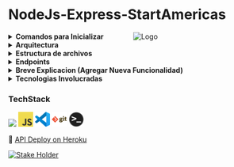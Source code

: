 
# NodeJs-Express-StartAmericas 
<img alt="Logo" align="right" src="https://encrypted-tbn0.gstatic.com/images?q=tbn:ANd9GcTu1tfJ2N0SENG9G86Avbt6qN59vXLDAFYggA5IrspoOX4Q_irRB18laR-At4dTKZyG6VI&usqp=CAU" width="50%" />

<details>
  <summary><strong>Comandos para Inicializar</strong></summary>

#### Comando para instalar Dependencias 

    npm install  

#### Comando para Ejecutar el Proyecto

    node server.js || npm start
    
- *Comienza a escuchar en el puerto [localhost 5000](http://localhost:5000/)*

</details>

<details>
    <summary><strong>Arquitectura</strong></summary>

### MVC (Modelo Vista Controlador)
  Start Servicio de Datos sigue una arquitectura basada en capas la cual es el patrón de diseño que especifica cómo debe ser estructurada una aplicación, así como las capas que van a componer la misma y sus propias funcionalidades, este tipo de diseño fue implementado debido a que existía la necesidad de separar los diferentes aspectos del desarrollo como de qué forma se presenta los datos, donde se maneja la lógica de negocio, mecanismos de almacenamiento (Base de datos), entre otros.
Esta arquitectura se centra en la separación de la aplicación en capas aplicando por muy debajo el principio de separación de preocupaciones (SoC)
La arquitectura en capas consta en dividir la aplicación en capas, con la intención de que cada capa tenga un rol muy definido, como por ejemplo en caso del backend tenga la capa de presentación (JSON,data,etc..), una capa de regla de negocios (Servicios) y una capa de acceso a datos (DAO), la definición del número de capas van de acuerdo a la necesidad que se tenga en cuanto a funcionalidad se desee especificar en una.
 Los diagramas C4 son de gran utilidad para un mejor entendimiento del flujo que se sigue en todo el proceso por lo cual a continuación se muestran de ejemplo los diagramas  c3 y c4 de la entidad proyecto debido a que se repite el mismo flujo para otras entidades:
  
#### Diagrama 1: Diagrama de Clases Perteneciente al Modelo C3
  <p align="center">
  <img src="https://user-images.githubusercontent.com/74753713/145108457-7bbd740a-1fbf-4c2d-9e15-bc466bd56561.png" alt="Sublime's custom image"/>
</p>

#### Diagrama 2: Diagrama de Clases Perteneciente al Modelo C4
<p>
  <img src="https://user-images.githubusercontent.com/74753713/145110042-db6c91e9-352e-418e-8b5d-2ec063a7b43a.png" alt="Sublime's custom image"/>
</p>
  


  

</details>

<details>
  <summary><strong>Estructura de archivos</strong></summary>
  
- Config: En este apartado se encuentran la conexion con la tabla de la base de datos, Startup de la aplicacion, configuracion de Cors, etc.

- Documentation: Se encuentra los archivos sql de los eventos, proyectos y de usuarios. Como tambien se encuentra el postman que nos permite realizar pruebas como los requests, para validar que los endpoints que se crearon trabajen de manera correcta.

- Data: Se encuentran las consultas sql a la db deployeada en heroku, dividida por los 3 flujos principales.

- Routes: Se encuentra los Endpoints de la API que responden las peticiones que se realicen a este(Controladores).

- Services: En esta carpeta se encuentran los servicios, las cuales van a ser llamados para ser actualizados algunos modelos o solicitudes dependiendo el contexto. Es el responsable de crear modelos, recuperar, actualizacion de valores o de recursos, basicamente la **logica de la aplicacion** se implementa aca.

    
### Recomendaciones 
    - Implementar Sequelize o algun ORM similar
    - Unir Repositorio Servicio de Datos y Authenticacion
</details>

<details>
    <summary><strong>Endpoints</strong></summary>
  
## Usuarios 
|    Tipo  | Peticion                  | URL  	                                          |
|----------|---------------------------|--------------------------------------------------|
|    GET   |  All Users                | http://localhost:5000/extended_form              |
|    GET   |  Users by Id              | http://localhost:5000/extended_form/{id_usuario} |
|    GET   |  Insignias by User Id     | http://localhost:5000/insignias/{id_usuario}     |
|  DELETE  |  Dar de baja un usuario   | http://localhost:5000/disable_user/{id_usuario}  |
|   POST   |  User                     | http://localhost:5000/extended_form/{id_usuario} |
|    PUT   |  User                     | http://localhost:5000/extended_form/{id_usuario} |
|    PUT   |  Insignias by User Id     | http://localhost:5000/extended_form/{id_usuario} |


## Proyectos  
https://drive.google.com/drive/folders/1bG0GkV0289Vg69C-5TjB3wIJjAOD2M3E 
|    Tipo  | Peticion                                                        | URL  	                                                                           |
|----------|-----------------------------------------------------------------|-----------------------------------------------------------------------------------|
|    GET   |  All projects            		     						                   | http://localhost:5000/get_proyectos	                                             |
|    GET   |  A specific project       		     						                   | http://localhost:5000/get_proyecto/{id_project}                                   |
|    GET   |  Volunteer participation in project     						             | http://localhost:5000/participate/{id_project}/sesion/{id_usuario}                |
|    GET   |  All project participants   	     						                   | http://localhost:5000/get_participantes_proyecto_simple/{id_project}              |
|    GET   |  All projects in a category             				     		         | http://localhost:5000/get_proyectos/{category_name}                               |
|    GET   |  All projects in which I have participated as a volunteer       | http://localhost:5000/sesion/{id_usuario}/get_my_proyectos                        | 
|    GET   |  All leaders     									                             | http://localhost:5000/get_lideres                                                 |
|    GET   |  Get user role                 							                   | http://localhost:5000/get_rol/{id_usuario}                                        |
|    GET   |  Get participants number             						               | http://localhost:5000/get_numero_participantes/{id_project}                       |
|    GET   |  Get project events     								                         | http://localhost:5000/get_eventos_proyecto/{id_project}                           |
|    GET   |  Get finished projects   								                       | http://localhost:5000/get_proyectos_acabado                                       |
|    GET   |  Get projects Categories                    					           | http://localhost:5000/get_categoria_proyectos                                     |
|    GET   |  Get Users                     							                   | http://localhost:5000/get_usuarios                                                |
|    GET   |  Get project image    								                           | http://localhost:5000/get_image_proyecto/{id_project}                             |
|  DELETE  |  Delete project   									                             | http://localhost:5000/delete_proyecto/{id_project}                                |
|  DELETE  |  Cancel project participation   							                   | http://localhost:5000/cancel_participate_proyecto/{id_project}/sesion/{id_usuario}|
|   POST   |  Create Project                     						                 | http://localhost:5000/create_proyecto                                             |    
|   POST   |  Assing project image                     						           | http://localhost:5000/create_imagen_proyecto/{id_project}                         |
|    PUT   |  Update Project                     						                 | http://localhost:5000/update_proyecto/{id_project}                                |
|    PUT   |  Participate in proyect    							                       | http://localhost:5000/participate_proyecto/{id_project}/sesion/{id_usuario}       |
|    PUT   |  Participate in past proyect     							                 |http://localhost:5000/participate_past_proyecto/{idproject}/sesion/{idctuser}/volunteer/{idusuario} |
  
## Eventos  
|    Tipo  | Peticion                               | URL  	                                                                           |
|----------|----------------------------------------|----------------------------------------------------------------------------------|
|    GET   |  All Events                            | http://localhost:5000/eventos              	                                     |
|    GET   |  All Lideres                           | http://localhost:5000/lideres              	                                     |
|    GET   |  All Categories                        | http://localhost:5000/eventos/categorias                                         |
|    GET   |  Events by Id                          | http://localhost:5000/eventos/{id_evento}  	                                     |
|    GET   |  List All Participants in one event    | http://localhost:5000/eventos/participante/{id_evento}  	                       |
|    GET   |  Get All Events by User                | http://localhost:5000/sesion/{id_usuario}/get_my_eventos 	                       |
|  DELETE  |  Delete one event                      | http://localhost:5000/evento/{id_evento}                                         |
|  DELETE  |  Delete participacion                  | hhtp://localhost:5000/eventos/eliminar_participacion/{id_evento}/{id_usuario}    |
|   POST   |  Create Event                          | http://localhost:5000/eventos/crearevento                                        |
|   POST   |  Participation in one event            | http://localhost:5000/eventos/participate_evento/{id_evento}/sesion/{id_usuario} |
|    PUT   |  Update Event                          | http://localhost:5000/actualizar_evento/{id_evento}                              |
|    PUT   |  Update Estado                         | http://localhost:5000/eventos/archivar_evento/{id_evento}                        |
|    PUT   |  Update Estado                         | http://localhost:5000/eventos/mostrar_evento/{id_evento}                         |  
  
</details>


<details>
  <summary><strong> Breve Explicacion (Agregar Nueva Funcionalidad)</strong></summary>

Para agregar un nuevo endpoint se debe agregar la request en routes eligiendo el flujo al que pertenezca (usuarios,proyectos,eventos), posteriormente verficar el verbo de la misma.

En servicios crear un nuevo metodo en la clase correspondiente que reciba los datos de los repositorios (en la carpeta Data). <strong>  Aca se deberia implementar logica, validaciones </strong>

Finalmente dentro de la clase repositorio del flujo correspondiente, crear un nuevo metodo, en este caso es simplemente es mandar una consulta sql a travez del cursor que provee PG para conectarse. 

</details>
 


<details>
<summary><strong> Tecnologias Involucradas </strong></summary>

* Lenguaje Base de la API  
[![Node Version](https://img.shields.io/badge/Node-v15.8.0-green)](https://nodejs.org/docs/latest-v15.x/api/) 

* Levantar Servicio  
[![Express](https://img.shields.io/badge/Express-v4.17.1-yellow)](http://expressjs.com/en/4x/api.html)

* Configuracion de acceso a la API   
[![Cors](https://img.shields.io/badge/Cors-v2.8.5-orange)](https://www.npmjs.com/package/cors)

* Conexion con Postgres (BD)  
[![PG](https://img.shields.io/badge/PG-v8.7.1-brown)](https://node-postgres.com/)
    
</details>

### TechStack

<code><img height="30" src="https://emojis.slackmojis.com/emojis/images/1465929657/511/heroku.png?1465929657"></code>
<code><img height="30" src="https://raw.githubusercontent.com/github/explore/80688e429a7d4ef2fca1e82350fe8e3517d3494d/topics/javascript/javascript.png"></code>
<code><img height="30" src="https://raw.githubusercontent.com/github/explore/80688e429a7d4ef2fca1e82350fe8e3517d3494d/topics/visual-studio-code/visual-studio-code.png"></code>
<code><img height="30" src="https://raw.githubusercontent.com/github/explore/80688e429a7d4ef2fca1e82350fe8e3517d3494d/topics/git/git.png"></code>
<code><img height="30" src="https://raw.githubusercontent.com/github/explore/80688e429a7d4ef2fca1e82350fe8e3517d3494d/topics/terminal/terminal.png"></code>


[API deploy on heroku]: https://startamericastogether.herokuapp.com/

🏡 [API Deploy on Heroku][API deploy on heroku]

[![Stake Holder](https://img.shields.io/badge/Cliente-StartAmericasTogether-blue)](https://www.startamericastogether.org/)


